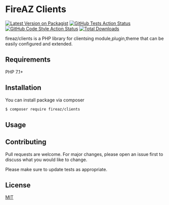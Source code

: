 # FireAZ Clients

[![Latest Version on Packagist](https://img.shields.io/packagist/v/fireaz/clients.svg?style=flat-square)](https://packagist.org/packages/fireaz/clients)
[![GitHub Tests Action Status](https://img.shields.io/github/workflow/status/fireaz/clients/run-tests?label=tests)](https://github.com/fireaz/clients/actions?query=workflow%3Arun-tests+branch%3Amain)
[![GitHub Code Style Action Status](https://img.shields.io/github/workflow/status/fireaz/clients/Fix%20PHP%20code%20style%20issues?label=code%20style)](https://github.com/fireaz/laravel-package-clients/actions?query=workflow%3A"Fix+PHP+code+style+issues"+branch%3Amain)
[![Total Downloads](https://img.shields.io/packagist/dt/fireaz/clients.svg?style=flat-square)](https://packagist.org/packages/fireaz/clients)

fireaz/clients is a PHP library for clientsing module,plugin,theme that can be easily configured and extended.

## Requirements

PHP 7.1+

## Installation

You can install package via composer

```bash
$ composer require fireaz/clients
```

## Usage

## Contributing

Pull requests are welcome. For major changes, please open an issue first to discuss what you would like to change.

Please make sure to update tests as appropriate.

## License

[MIT](./LICENSE.md)
